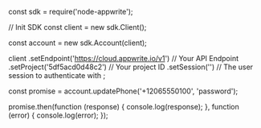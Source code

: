 const sdk = require('node-appwrite');

// Init SDK
const client = new sdk.Client();

const account = new sdk.Account(client);

client
    .setEndpoint('https://cloud.appwrite.io/v1') // Your API Endpoint
    .setProject('5df5acd0d48c2') // Your project ID
    .setSession('') // The user session to authenticate with
;

const promise = account.updatePhone('+12065550100', 'password');

promise.then(function (response) {
    console.log(response);
}, function (error) {
    console.log(error);
});